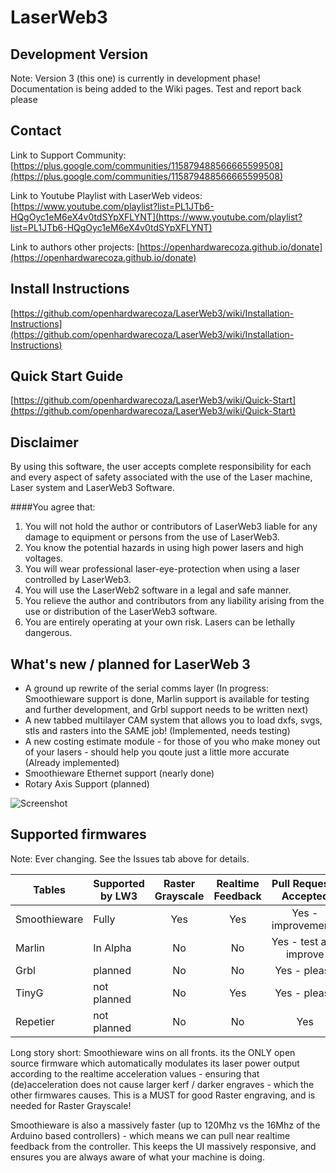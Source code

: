 # LaserWeb3

## Development Version

Note: Version 3 (this one) is currently in development phase!  Documentation is being added to the Wiki pages.  Test and report back please

## Contact

Link to Support Community: [https://plus.google.com/communities/115879488566665599508](https://plus.google.com/communities/115879488566665599508)

Link to Youtube Playlist with LaserWeb videos: [https://www.youtube.com/playlist?list=PL1JTb6-HQgOyc1eM6eX4v0tdSYpXFLYNT](https://www.youtube.com/playlist?list=PL1JTb6-HQgOyc1eM6eX4v0tdSYpXFLYNT)

Link to authors other projects:  [https://openhardwarecoza.github.io/donate](https://openhardwarecoza.github.io/donate)

## Install Instructions

[https://github.com/openhardwarecoza/LaserWeb3/wiki/Installation-Instructions](https://github.com/openhardwarecoza/LaserWeb3/wiki/Installation-Instructions)

## Quick Start Guide

[https://github.com/openhardwarecoza/LaserWeb3/wiki/Quick-Start](https://github.com/openhardwarecoza/LaserWeb3/wiki/Quick-Start)

## Disclaimer
By using this software, the user accepts complete responsibility for each and every aspect of safety associated with the use of the Laser machine, Laser system and LaserWeb3 Software.

####You agree that:

1. You will not hold the author or contributors of LaserWeb3 liable for any damage to equipment or persons from the use of LaserWeb3. 
2. You know the potential hazards in using high power lasers and high voltages.
3. You will wear professional laser-eye-protection when using a laser controlled by LaserWeb3.
4. You will use the LaserWeb2 software in a legal and safe manner.
5. You relieve the author and contributors from any liability arising from the use or distribution of the LaserWeb3 software.
6. You are entirely operating at your own risk. Lasers can be lethally dangerous. 

## What's new / planned for LaserWeb 3

* A ground up rewrite of the serial comms layer (In progress:  Smoothieware support is done, Marlin support is available for testing and further development, and Grbl support needs to be written next) 
* A new tabbed multilayer CAM system that allows you to load dxfs, svgs, stls and rasters into the SAME job! (Implemented, needs testing)
* A new costing estimate module - for those of you who make money out of your lasers - should help you qoute just a little more accurate (Already implemented)
* Smoothieware Ethernet support (nearly done)
* Rotary Axis Support (planned)

![Screenshot](https://raw.githubusercontent.com/openhardwarecoza/LaserWeb3/master/screenshot.png)

## Supported firmwares

Note: Ever changing.  See the Issues tab above for details.

| Tables        | Supported by LW3 | Raster Grayscale  |Realtime Feedback  |Pull Requests Accepted  |
| ------------- |------------------| :----------------:|:-----------------:|:----------------------:|
| Smoothieware  | Fully            |   Yes             |   Yes             | Yes - improvements     |
| Marlin        | In Alpha         |   No              |   No              | Yes - test and improve | 
| Grbl          | planned          |   No              |   No              | Yes - please           |
| TinyG         | not planned      |   No              |   Yes             | Yes - please           |
| Repetier      | not planned      |   No              |   No              | Yes                    |

Long story short:  Smoothieware wins on all fronts.  its the ONLY open source firmware which automatically modulates its laser power output according to the realtime acceleration values - ensuring that (de)acceleration does not cause larger kerf / darker engraves - which the other firmwares causes.   This is a MUST for good Raster engraving, and is needed for Raster Grayscale!

Smoothieware is also a massively faster (up to 120Mhz vs the 16Mhz of the Arduino based controllers) - which means we can pull near realtime feedback from the controller. This keeps the UI massively responsive, and ensures you are always aware of what your machine is doing. 


